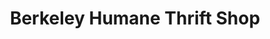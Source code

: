---
title: "Berkeley Humane Thrift Shop"
url: /albany/berkeley-humane-thrift-shop/
shop: Gebrauchtwaren
---